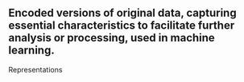 Encoded versions of original data, capturing essential characteristics to facilitate further analysis or processing, used in machine learning.
---
Representations
